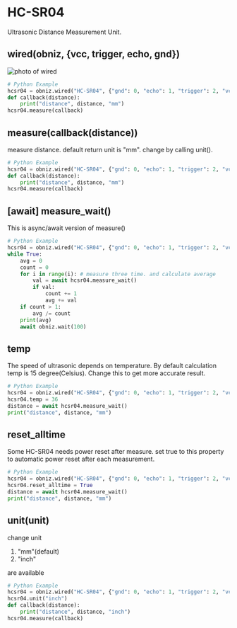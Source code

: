 # HC-SR04
Ultrasonic Distance Measurement Unit.


## wired(obniz, {vcc, trigger, echo, gnd})

![photo of wired](./wired.png)
```Python
# Python Example
hcsr04 = obniz.wired("HC-SR04", {"gnd": 0, "echo": 1, "trigger": 2, "vcc": 3})
def callback(distance):
    print("distance", distance, "mm")
hcsr04.measure(callback)
```

## measure(callback(distance))
measure distance.
default return unit is "mm". change by calling unit().
```Python
# Python Example
hcsr04 = obniz.wired("HC-SR04", {"gnd": 0, "echo": 1, "trigger": 2, "vcc": 3})
def callback(distance):
    print("distance", distance, "mm")
hcsr04.measure(callback)
```

## [await] measure_wait()
This is async/await version of measure()

```Python
# Python Example
hcsr04 = obniz.wired("HC-SR04", {"gnd": 0, "echo": 1, "trigger": 2, "vcc": 3})
while True:
    avg = 0
    count = 0
    for i in range(i): # measure three time. and calculate average
        val = await hcsr04.measure_wait()
        if val:
            count += 1
            avg += val
    if count > 1:
        avg /= count
    print(avg)
    await obniz.wait(100)
```


## temp
The speed of ultrasonic depends on temperature.
By default calculation temp is 15 degree(Celsius). Change this to get more accurate result.
```Python
# Python Example
hcsr04 = obniz.wired("HC-SR04", {"gnd": 0, "echo": 1, "trigger": 2, "vcc": 3})
hcsr04.temp = 36
distance = await hcsr04.measure_wait()
print("distance", distance, "mm")
```

## reset_alltime
Some HC-SR04 needs power reset after measure.
set true to this property to automatic power reset after each measurement.
```Python
# Python Example
hcsr04 = obniz.wired("HC-SR04", {"gnd": 0, "echo": 1, "trigger": 2, "vcc": 3})
hcsr04.reset_alltime = True
distance = await hcsr04.measure_wait()
print("distance", distance, "mm")
```

## unit(unit)
change unit

1. "mm"(default)
2. "inch"

are available

```Python
# Python Example
hcsr04 = obniz.wired("HC-SR04", {"gnd": 0, "echo": 1, "trigger": 2, "vcc": 3})
hcsr04.unit("inch")
def callback(distance):
    print("distance", distance, "inch")
hcsr04.measure(callback)
```